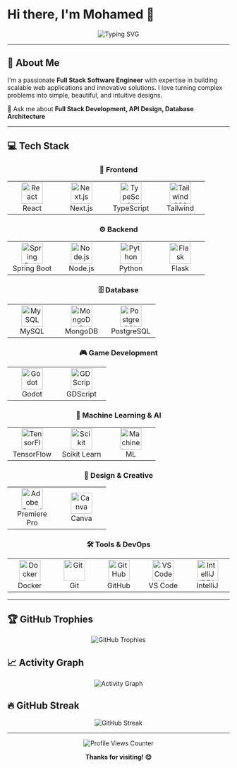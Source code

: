 # Hi there, I'm Mohamed 👋

<div align="center">
  <img src="https://readme-typing-svg.herokuapp.com?font=Fira+Code&pause=1000&color=36BCF7&center=true&vCenter=true&width=435&lines=Full+Stack+Software+Engineer" alt="Typing SVG" />
</div>

---

## 🚀 About Me

I'm a passionate **Full Stack Software Engineer** with expertise in building scalable web applications and innovative solutions. I love turning complex problems into simple, beautiful, and intuitive designs.

💬 Ask me about **Full Stack Development, API Design, Database Architecture**

---

## 💻 Tech Stack

<div align="center">

### 🎨 Frontend
<table>
<tr>
<td align="center" width="96">
<img src="https://skillicons.dev/icons?i=react" width="48" height="48" alt="React" />
<br>React
</td>
<td align="center" width="96">
<img src="https://skillicons.dev/icons?i=nextjs" width="48" height="48" alt="Next.js" />
<br>Next.js
</td>
<td align="center" width="96">
<img src="https://skillicons.dev/icons?i=typescript" width="48" height="48" alt="TypeScript" />
<br>TypeScript
</td>
<td align="center" width="96">
<img src="https://skillicons.dev/icons?i=tailwind" width="48" height="48" alt="TailwindCSS" />
<br>Tailwind
</td>
</tr>
</table>

### ⚙️ Backend
<table>
<tr>
<td align="center" width="96">
<img src="https://skillicons.dev/icons?i=spring" width="48" height="48" alt="Spring Boot" />
<br>Spring Boot
</td>
<td align="center" width="96">
<img src="https://skillicons.dev/icons?i=nodejs" width="48" height="48" alt="Node.js" />
<br>Node.js
</td>
<td align="center" width="96">
<img src="https://skillicons.dev/icons?i=python" width="48" height="48" alt="Python" />
<br>Python
</td>
<td align="center" width="96">
<img src="https://skillicons.dev/icons?i=flask" width="48" height="48" alt="Flask" />
<br>Flask
</td>
</tr>
</table>

### 🗄️ Database
<table>
<tr>
<td align="center" width="96">
<img src="https://skillicons.dev/icons?i=mysql" width="48" height="48" alt="MySQL" />
<br>MySQL
</td>
<td align="center" width="96">
<img src="https://skillicons.dev/icons?i=mongodb" width="48" height="48" alt="MongoDB" />
<br>MongoDB
</td>
<td align="center" width="96">
<img src="https://skillicons.dev/icons?i=postgresql" width="48" height="48" alt="PostgreSQL" />
<br>PostgreSQL
</td>
</tr>
</table>

### 🎮 Game Development
<table>
<tr>
<td align="center" width="96">
<img src="https://skillicons.dev/icons?i=godot" width="48" height="48" alt="Godot" />
<br>Godot
</td>
<td align="center" width="96">
<img src="https://cdn.jsdelivr.net/gh/devicons/devicon/icons/godot/godot-original.svg" width="48" height="48" alt="GDScript" />
<br>GDScript
</td>
</tr>
</table>

### 🤖 Machine Learning & AI
<table>
<tr>
<td align="center" width="96">
<img src="https://skillicons.dev/icons?i=tensorflow" width="48" height="48" alt="TensorFlow" />
<br>TensorFlow
</td>
<td align="center" width="96">
<img src="https://upload.wikimedia.org/wikipedia/commons/0/05/Scikit_learn_logo_small.svg" width="48" height="48" alt="Scikit Learn" />
<br>Scikit Learn
</td>
<td align="center" width="96">
<img src="https://cdn.jsdelivr.net/gh/devicons/devicon/icons/python/python-original.svg" width="48" height="48" alt="Machine Learning" />
<br>ML
</td>
</tr>
</table>

### 🎨 Design & Creative
<table>
<tr>
<td align="center" width="96">
<img src="https://skillicons.dev/icons?i=premiere" width="48" height="48" alt="Adobe Premiere Pro" />
<br>Premiere Pro
</td>
<td align="center" width="96">
<img src="https://cdn.jsdelivr.net/gh/devicons/devicon/icons/canva/canva-original.svg" width="48" height="48" alt="Canva" />
<br>Canva
</td>
</tr>
</table>

### 🛠️ Tools & DevOps
<table>
<tr>
<td align="center" width="96">
  <img src="https://skillicons.dev/icons?i=docker" width="48" height="48" alt="Docker" />
  <br>Docker
</td>
<td align="center" width="96">
  <img src="https://skillicons.dev/icons?i=git" width="48" height="48" alt="Git" />
  <br>Git
</td>
<td align="center" width="96">
  <img src="https://skillicons.dev/icons?i=github" width="48" height="48" alt="GitHub" />
  <br>GitHub
</td>
<td align="center" width="96">
  <img src="https://skillicons.dev/icons?i=vscode" width="48" height="48" alt="VS Code" />
  <br>VS Code
</td>
<td align="center" width="96">
  <img src="https://skillicons.dev/icons?i=idea" width="48" height="48" alt="IntelliJ IDEA" />
  <br>IntelliJ
</td>
</tr>
</table>

</div>

---

## 🏆 GitHub Trophies

<div align="center">
  <img src="https://github-profile-trophy.vercel.app/?username=medfatnasii277&theme=tokyonight&no-frame=true&no-bg=true&margin-w=4&row=1" alt="GitHub Trophies" />
</div>

## 📈 Activity Graph

<div align="center">
  <img src="https://github-readme-activity-graph.vercel.app/graph?username=medfatnasii277&theme=tokyo-night&hide_border=true&custom_title=Contribution%20Graph" alt="Activity Graph" />
</div>

## 🔥 GitHub Streak

<div align="center">
  <img src="https://github-readme-streak-stats.herokuapp.com/?user=medfatnasii277&theme=tokyonight&hide_border=true" alt="GitHub Streak" />
</div>

---

<div align="center">
  <img src="https://komarev.com/ghpvc/?username=medfatnasii277&label=Profile%20views&color=36BCF7&style=flat" alt="Profile Views Counter" />
</div>

<div align="center">
  
**Thanks for visiting! 😊**

</div>
